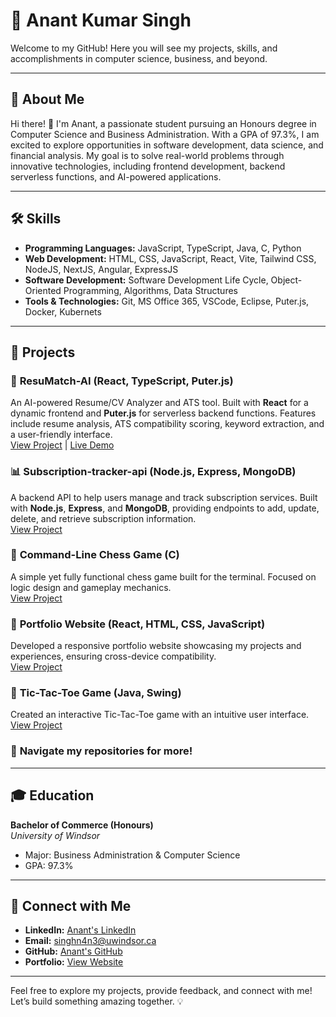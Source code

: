 # 🚀 **Anant Kumar Singh**

Welcome to my GitHub! Here you will see my projects, skills, and accomplishments in computer science, business, and beyond.

---

## 📜 **About Me**

Hi there! 👋 I'm Anant, a passionate student pursuing an Honours degree in Computer Science and Business Administration. With a GPA of 97.3%, I am excited to explore opportunities in software development, data science, and financial analysis. My goal is to solve real-world problems through innovative technologies, including frontend development, backend serverless functions, and AI-powered applications.

---

## 🛠 **Skills**

- **Programming Languages:** JavaScript, TypeScript, Java, C, Python
- **Web Development:** HTML, CSS, JavaScript, React, Vite, Tailwind CSS, NodeJS, NextJS, Angular, ExpressJS
- **Software Development:** Software Development Life Cycle, Object-Oriented Programming, Algorithms, Data Structures  
- **Tools & Technologies:** Git, MS Office 365, VSCode, Eclipse, Puter.js, Docker, Kubernets

---

## 📂 **Projects**

### 🤖 **ResuMatch-AI** (React, TypeScript, Puter.js)  
An AI-powered Resume/CV Analyzer and ATS tool. Built with **React** for a dynamic frontend and **Puter.js** for serverless backend functions. Features include resume analysis, ATS compatibility scoring, keyword extraction, and a user-friendly interface.  
[View Project](https://github.com/techo-anant/ResuMatch-AI) | [Live Demo](https://resu-match-ai.vercel.app)

### 📊 **Subscription-tracker-api** (Node.js, Express, MongoDB)  
A backend API to help users manage and track subscription services. Built with **Node.js**, **Express**, and **MongoDB**, providing endpoints to add, update, delete, and retrieve subscription information.  
[View Project](https://github.com/techo-anant/Subscription-tracker-api)

### 🧩 **Command-Line Chess Game** (C)  
A simple yet fully functional chess game built for the terminal. Focused on logic design and gameplay mechanics.  
[View Project](https://github.com/techo-anant/Command_Line_Chess/blob/main/chess.c)

### 🎨 **Portfolio Website** (React, HTML, CSS, JavaScript)  
Developed a responsive portfolio website showcasing my projects and experiences, ensuring cross-device compatibility.  
[View Project](https://github.com/techo-anant/anant-portfolio)

### 📁 **Tic-Tac-Toe Game** (Java, Swing)  
Created an interactive Tic-Tac-Toe game with an intuitive user interface.  
[View Project](https://github.com/techo-anant/Tic-Tac-Toe/blob/main/tttJframe.java)

### 🔎 **Navigate my repositories for more!**

---

## 🎓 **Education**

**Bachelor of Commerce (Honours)**  
*University of Windsor*  
- Major: Business Administration & Computer Science  
- GPA: 97.3%  

---

## 🤝 **Connect with Me**

- **LinkedIn:** [Anant's LinkedIn](https://www.linkedin.com/in/anantk-singh/)  
- **Email:** [singhn4n3@uwindsor.ca](mailto:singhn4n3@uwindsor.ca)  
- **GitHub:** [Anant's GitHub](https://github.com/techo-anant)  
- **Portfolio:** [View Website](https://techo-anant.github.io/anant-portfolio/)

---

Feel free to explore my projects, provide feedback, and connect with me! Let’s build something amazing together. 💡
